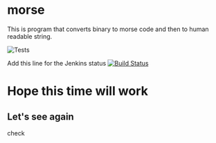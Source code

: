 # morse
This is program that converts binary to morse code and then to human readable string.

![Tests](https://github.com/marrinosnis/morse/actions/workflows/runTests.yaml/badge.svg)

Add this line for the Jenkins status
[![Build Status](http://localhost:8080/buildStatus/icon?job=run-tests)](http://localhost:8080/job/run-tests/)

<h1>Hope this time will work</h1>
<h2>Let's see again</h2>

check
